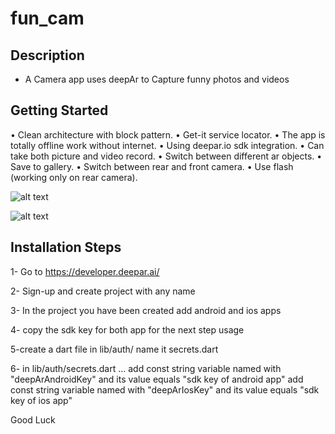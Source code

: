 # fun_cam

## Description

 - A Camera app uses deepAr to Capture funny photos and videos

## Getting Started

• Clean architecture with block pattern.
• Get-it service locator.
• The app is totally offline work without internet.
• Using deepar.io sdk integration.
• Can take both picture and video record.
• Switch between different ar objects.
• Save to gallery.
• Switch between rear and front camera.
• Use flash (working only on rear camera).

![alt text](assets/artboard1.png)

![alt text](assets/artboard2.png)



## Installation Steps
1- Go to https://developer.deepar.ai/

2- Sign-up and create project with any name

3- In the project you have been created add android and ios apps

4- copy the sdk key for both app for the next step usage 

5-create a dart file in lib/auth/ name it secrets.dart

6- in lib/auth/secrets.dart ...
add const string variable named with "deepArAndroidKey" and its value equals "sdk key of android app"
add const string variable named with "deepArIosKey" and its value equals "sdk key of ios app"

Good Luck